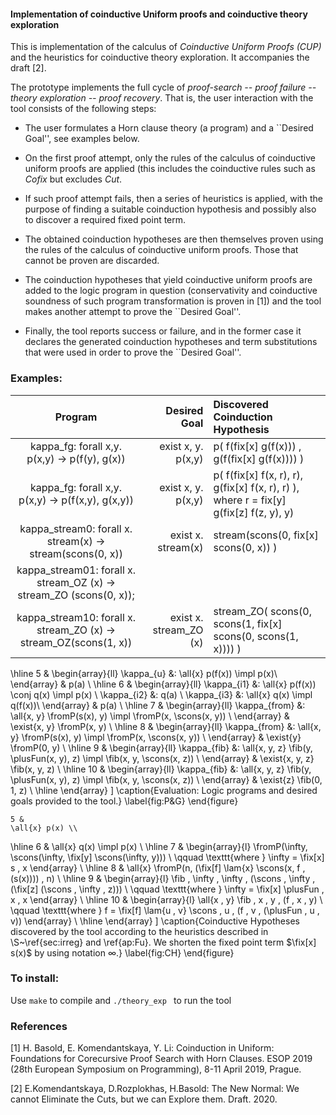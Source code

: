 <h4> Implementation of coinductive Uniform proofs and coinductive theory exploration </h4>

This is implementation of the calculus of *Coinductive Uniform Proofs (CUP)* and the heuristics for coinductive theory exploration. It accompanies the draft [2].

The prototype implements the full cycle of *proof-search -- proof failure -- theory exploration -- proof recovery*.
That is, the user interaction with the tool consists of the following steps:


* The user formulates a Horn clause theory (a program) and a ``Desired Goal'', see examples below.
 

* On the first proof attempt, only the rules of the calculus of coinductive uniform proofs are applied (this includes the coinductive rules such as *Cofix* but excludes *Cut*.

* If such proof attempt fails, then a series of heuristics is applied, with the purpose of finding a suitable coinduction hypothesis and possibly also to discover a required fixed point term.    

* The obtained coinduction hypotheses are then themselves proven using the rules of the calculus of coinductive uniform proofs. Those that cannot be proven are discarded. 
  
* The coinduction hypotheses that yield coinductive uniform proofs are added to the logic program in question (conservativity and coinductive soundness of such program transformation is proven in [1])
  and the tool makes another attempt to prove the ``Desired Goal''.

* Finally, the tool reports success or failure, and in the former case it declares the generated coinduction hypotheses and term substitutions that were used in order to prove the  ``Desired Goal''. 
  
<h3> Examples: </h3>  
  
|    Program                                                 |  Desired Goal      | Discovered Coinduction Hypothesis                     |
|:----------------------------------------------------------:|-------------------:|:-----------------------------------------------------|
| kappa_fg: forall x,y.  p(x,y) -> p(f(y), g(x))             | exist x, y. p(x,y) | p( f(fix[x] g(f(x)))  ,  g(f(fix[x] g(f(x)))) ) |
| kappa_fg: forall x,y.  p(x,y) -> p(f(x,y), g(x,y))         | exist x, y. p(x,y) |   p( f(fix[x] f(x, r), r), g(fix[x] f(x, r), r) ), where r = fix[y] g(fix[z] f(z, y), y)
| kappa_stream0: forall x.  stream(x) -> stream(scons(0, x)) | exist x. stream(x) | stream(scons(0, fix[x] scons(0, x)) )               | 
| kappa_stream01: forall x. stream_OZ (x) -> stream_ZO (scons(0, x)); 
kappa_stream10: forall x. stream_ZO (x) -> stream_OZ(scons(1, x)) |  exist x. stream_ZO (x)  |  stream_ZO( scons(0, scons(1, fix[x] scons(0, scons(1, x)))) ) |


  \hline
    5 &
    \begin{array}{ll}
      \kappa_{u} &: \all{x}  p(f(x)) \impl p(x)\\
    \end{array}
    & p(a) \\
  \hline
    6 &
    \begin{array}{ll}
      \kappa_{i1} &: \all{x}  p(f(x)) \conj q(x) \impl p(x) \\
      \kappa_{i2} &: q(a) \\
      \kappa_{i3} &: \all{x}  q(x) \impl q(f(x))\\
    \end{array}
    & p(a) \\
  \hline
    7 &
    \begin{array}{ll}
      \kappa_{from} &: \all{x, y} \fromP(s(x), y) \impl \fromP(x, \scons(x, y)) \\
    \end{array}
    & \exist{x, y} \fromP(x, y) \\
  \hline
    8 &
    \begin{array}{ll}
      \kappa_{from} &: \all{x, y} \fromP(s(x), y) \impl \fromP(x, \scons(x, y)) \\
    \end{array}
    & \exist{y} \fromP(0, y) \\
  \hline
    9 &
    \begin{array}{ll}
      \kappa_{fib} &: \all{x, y, z} \fib(y, \plusFun(x, y), z) \impl \fib(x, y, \scons(x, z)) \\
    \end{array}
    & \exist{x, y, z} \fib(x, y, z) \\
  \hline
    10 &
    \begin{array}{ll}
      \kappa_{fib} &: \all{x, y, z} \fib(y, \plusFun(x, y), z) \impl \fib(x, y, \scons(x, z)) \\
    \end{array}
    & \exist{z} \fib(0, 1, z) \\
  \hline
\end{array} \]
  \caption{Evaluation: Logic programs and desired goals provided to the tool.}
    \label{fig:P&G}
  \end{figure}


    5 &
    \all{x} p(x) \\
  \hline
    6 &
    \all{x} q(x) \impl p(x) \\
  \hline
    7 &
    \begin{array}{l}
      \fromP(\infty, \scons(\infty, \fix[y] \scons(\infty, y))) \\
      \qquad \texttt{where  } \infty = \fix[x] s \, x
    \end{array}     \\
  \hline
    8 &
    \all{x} \fromP(n, (\fix[f] \lam{x} \scons(x, f \, (s(x)))) \, n)  \\
  \hline
    9 &
    \begin{array}{l}
      \fib \, \infty \, \infty \,
      (\scons \, \infty \, (\fix[z] (\scons \, \infty \, z))) \\
      \qquad \texttt{where  } \infty = \fix[x] \plusFun \, x \, x
    \end{array}     \\
  \hline
    10
     & \begin{array}{l}
         \all{x \, y} \fib \, x \, y \, (f \, x \, y) \\
         \qquad \texttt{where  }
         f = \fix[f] \lam{u \, v} \scons \, u \, (f \, v \, (\plusFun \, u \, v))
       \end{array}
     \\
     \hline
\end{array} \]
  \caption{Coinductive Hypotheses discovered by the tool according to the heuristics described in  \S~\ref{sec:irreg} and \ref{ap:Fu}. We shorten the fixed point term $\fix[x] s(x)$ by using notation $\infty$.}
    \label{fig:CH}
  \end{figure}

<h3> To install: </h3>

Use `make` to compile and `./theory_exp ` to run the tool

<h3> References </h3>
[1] H. Basold, E. Komendantskaya, Y. Li: Coinduction in Uniform: Foundations for Corecursive Proof Search with Horn Clauses. ESOP 2019 (28th European Symposium on Programming), 8-11 April 2019, Prague.

[2] E.Komendantskaya, D.Rozplokhas, H.Basold: The New Normal: We cannot Eliminate the Cuts, but we can Explore them. Draft. 2020. 
